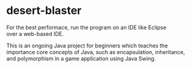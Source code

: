 # desert-blaster

For the best performace, run the program on an IDE like Eclipse   
over a web-based IDE.

This is an ongoing Java project for beginners which teaches the   
importance core concepts of Java, such as encapsulation, inheritance,      
and polymorphism in a game application using Java Swing.
